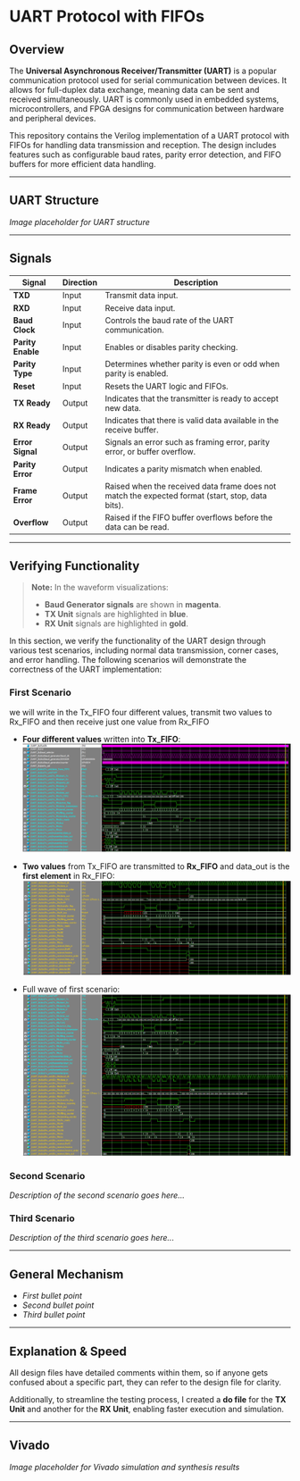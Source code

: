 # UART Protocol with FIFOs

## Overview
The **Universal Asynchronous Receiver/Transmitter (UART)** is a popular communication protocol used for serial communication between devices. It allows for full-duplex data exchange, meaning data can be sent and received simultaneously. UART is commonly used in embedded systems, microcontrollers, and FPGA designs for communication between hardware and peripheral devices.

This repository contains the Verilog implementation of a UART protocol with FIFOs for handling data transmission and reception. The design includes features such as configurable baud rates, parity error detection, and FIFO buffers for more efficient data handling.

---

## UART Structure
*Image placeholder for UART structure*

---

## Signals

| **Signal**         | **Direction** | **Description**                                                                                   |
|--------------------|---------------|---------------------------------------------------------------------------------------------------|
| **TXD**            | Input         | Transmit data input.                                                                               |
| **RXD**            | Input         | Receive data input.                                                                                |
| **Baud Clock**     | Input         | Controls the baud rate of the UART communication.                                                  |
| **Parity Enable**  | Input         | Enables or disables parity checking.                                                               |
| **Parity Type**    | Input         | Determines whether parity is even or odd when parity is enabled.                                   |
| **Reset**          | Input         | Resets the UART logic and FIFOs.                                                                   |
| **TX Ready**       | Output        | Indicates that the transmitter is ready to accept new data.                                        |
| **RX Ready**       | Output        | Indicates that there is valid data available in the receive buffer.                                |
| **Error Signal**   | Output        | Signals an error such as framing error, parity error, or buffer overflow.                          |
| **Parity Error**   | Output        | Indicates a parity mismatch when enabled.                                                          |
| **Frame Error**    | Output        | Raised when the received data frame does not match the expected format (start, stop, data bits).    |
| **Overflow**       | Output        | Raised if the FIFO buffer overflows before the data can be read.                                   |

---

## Verifying Functionality

> **Note:** In the waveform visualizations:
> - **Baud Generator signals** are shown in **magenta**.
> - **TX Unit** signals are highlighted in **blue**.
> - **RX Unit** signals are highlighted in **gold**.

In this section, we verify the functionality of the UART design through various test scenarios, including normal data transmission, corner cases, and error handling. The following scenarios will demonstrate the correctness of the UART implementation:

### First Scenario
we will write in the Tx_FIFO four different values, transmit two values to Rx_FIFO and then receive just one value from Rx_FIFO
- **Four different values** written into **Tx_FIFO**:
![1st_1](https://github.com/MohamedHussein27/UART-With-FIFOs/blob/main/Structure/1st_1.png)

- **Two values** from Tx_FIFO are transmitted to **Rx_FIFO** and data_out is the **first element** in Rx_FIFO:
![1st_2](https://github.com/MohamedHussein27/UART-With-FIFOs/blob/main/Structure/1st_2.png)

- Full wave of first scenario:
![1st_full](https://github.com/MohamedHussein27/UART-With-FIFOs/blob/main/Structure/1st_full.png)

### Second Scenario
_Description of the second scenario goes here..._

### Third Scenario
_Description of the third scenario goes here..._

---

## General Mechanism
- _First bullet point_
- _Second bullet point_
- _Third bullet point_

---

## Explanation & Speed
All design files have detailed comments within them, so if anyone gets confused about a specific part, they can refer to the design file for clarity.

Additionally, to streamline the testing process, I created a **do file** for the **TX Unit** and another for the **RX Unit**, enabling faster execution and simulation.

---

## Vivado
*Image placeholder for Vivado simulation and synthesis results*
